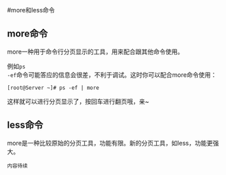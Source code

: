 #more和less命令

## more命令

  more一种用于命令行分页显示的工具，用来配合跟其他命令使用。
  
  例如<code>ps -ef</code>命令可能答应的信息会很差，不利于调试。这时你可以配合more命令使用：

```
[root@Server ~]# ps -ef | more
```

  这样就可以进行分页显示了，按回车进行翻页哦，亲~

## less命令
  
  more是一种比较原始的分页工具，功能有限。新的分页工具，如less，功能更强大。

```
内容待续
```
